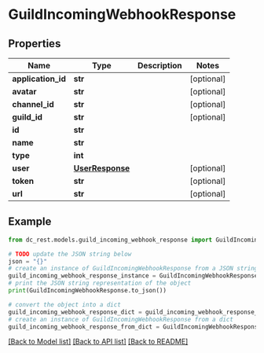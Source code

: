 # GuildIncomingWebhookResponse


## Properties

Name | Type | Description | Notes
------------ | ------------- | ------------- | -------------
**application_id** | **str** |  | [optional] 
**avatar** | **str** |  | [optional] 
**channel_id** | **str** |  | [optional] 
**guild_id** | **str** |  | [optional] 
**id** | **str** |  | 
**name** | **str** |  | 
**type** | **int** |  | 
**user** | [**UserResponse**](UserResponse.md) |  | [optional] 
**token** | **str** |  | [optional] 
**url** | **str** |  | [optional] 

## Example

```python
from dc_rest.models.guild_incoming_webhook_response import GuildIncomingWebhookResponse

# TODO update the JSON string below
json = "{}"
# create an instance of GuildIncomingWebhookResponse from a JSON string
guild_incoming_webhook_response_instance = GuildIncomingWebhookResponse.from_json(json)
# print the JSON string representation of the object
print(GuildIncomingWebhookResponse.to_json())

# convert the object into a dict
guild_incoming_webhook_response_dict = guild_incoming_webhook_response_instance.to_dict()
# create an instance of GuildIncomingWebhookResponse from a dict
guild_incoming_webhook_response_from_dict = GuildIncomingWebhookResponse.from_dict(guild_incoming_webhook_response_dict)
```
[[Back to Model list]](../README.md#documentation-for-models) [[Back to API list]](../README.md#documentation-for-api-endpoints) [[Back to README]](../README.md)


